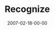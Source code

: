 ---
layout: message
category: message
series: "Kingdom"
title: "Recognize"
date: 2007-02-18-00-00
message_id: 31
audio: "http://s3.amazonaws.com/crossroads-media/messages/audio/Kingdom_01_Recognize_02-18-07_Tome.mp3"
audio-duration: "48:59"
tag: 
 - worship
 - tome
 - kingdom
 - kingdom-of-god
explicit: false
---